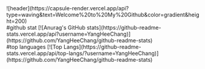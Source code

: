 <div>
  ![header](https://capsule-render.vercel.app/api?type=waving&text=Welcome%20to%20My%20Github&color=gradient&height=200)
</div>
<div>
  #github stat
  [![Anurag's GitHub stats](https://github-readme-stats.vercel.app/api?username=YangHeeChang)](https://github.com/YangHeeChang/github-readme-stats)
  <br/>
  #top languages
  [![Top Langs](https://github-readme-stats.vercel.app/api/top-langs/?username=YangHeeChang)](https://github.com/YangHeeChang/github-readme-stats)
</div>
